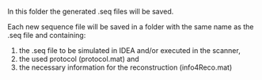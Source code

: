 In this folder the generated .seq files will be saved.

Each new sequence file will be saved in a folder with the same name as the .seq file and containing:
1. the .seq file to be simulated in IDEA and/or executed in the scanner, 
2. the used protocol (protocol.mat) and 
3. the necessary information for the reconstruction (info4Reco.mat)